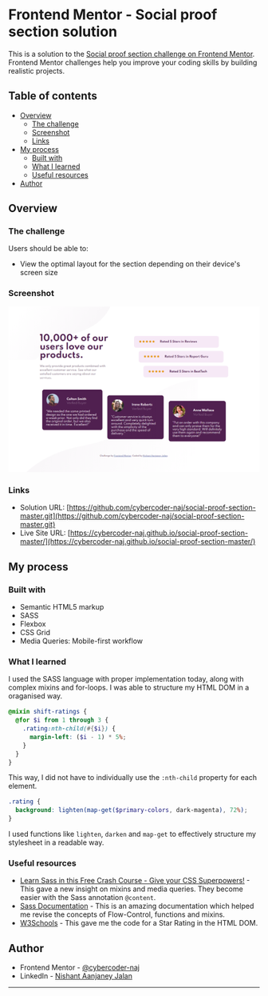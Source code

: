 # Frontend Mentor - Social proof section solution

This is a solution to the [Social proof section challenge on Frontend Mentor](https://www.frontendmentor.io/challenges/social-proof-section-6e0qTv_bA). Frontend Mentor challenges help you improve your coding skills by building realistic projects. 

## Table of contents

- [Overview](#overview)
  - [The challenge](#the-challenge)
  - [Screenshot](#screenshot)
  - [Links](#links)
- [My process](#my-process)
  - [Built with](#built-with)
  - [What I learned](#what-i-learned)
  - [Useful resources](#useful-resources)
- [Author](#author)

## Overview

### The challenge

Users should be able to:

- View the optimal layout for the section depending on their device's screen size

### Screenshot

![Screenshot](./screenshot.png)

### Links

- Solution URL: [https://github.com/cybercoder-naj/social-proof-section-master.git](https://github.com/cybercoder-naj/social-proof-section-master.git)
- Live Site URL: [https://cybercoder-naj.github.io/social-proof-section-master/](https://cybercoder-naj.github.io/social-proof-section-master/)

## My process

### Built with

- Semantic HTML5 markup
- SASS 
- Flexbox
- CSS Grid
- Media Queries: Mobile-first workflow

### What I learned

I used the SASS language with proper implementation today, along with complex mixins and for-loops. I was able to structure my HTML DOM in a oraganised way.

```scss
@mixin shift-ratings {
  @for $i from 1 through 3 {
    .rating:nth-child(#{$i}) {
      margin-left: ($i - 1) * 5%;
    }
  }
}
```

This way, I did not have to individually use the `:nth-child` property for each element.

```scss
.rating {
  background: lighten(map-get($primary-colors, dark-magenta), 72%);
}
```

I used functions like `lighten`, `darken` and `map-get` to effectively structure my stylesheet in a readable way.

### Useful resources

- [Learn Sass in this Free Crash Course - Give your CSS Superpowers!](https://www.youtube.com/watch?v=roywYSEPSvc) - This gave a new insight on mixins and media queries. They become easier with the Sass annotation `@content`.
- [Sass Documentation](https://sass-lang.com/documentation) - This is an amazing documentation which helped me revise the concepts of Flow-Control, functions and mixins.
- [W3Schools](https://www.w3schools.com/howto/howto_css_star_rating.asp) - This gave me the code for a Star Rating in the HTML DOM.

## Author

- Frontend Mentor - [@cybercoder-naj](https://www.frontendmentor.io/profile/cybercoder-naj)
- LinkedIn - [Nishant Aanjaney Jalan](https://www.linkedin.com/in/nishant-aanjaney-jalan-3b7659191/)


---